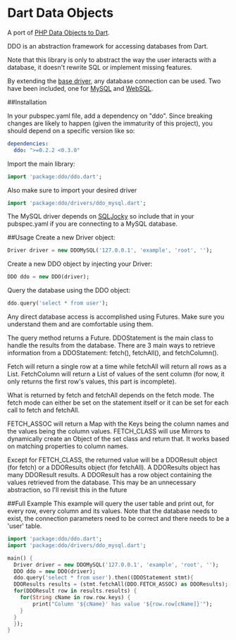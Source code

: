 Dart Data Objects
========

A port of [PHP Data Objects to Dart](http://php.net/pdo).

DDO is an abstraction framework for accessing databases from Dart.

Note that this library is only to abstract the way the user interacts with a database, it doesn't rewrite SQL or implement missing features.

By extending the [base driver](lib/drivers/driver.dart), any database connection can be used. Two have been included, one for [MySQL](lib/drivers/ddo_mysql.dart) and [WebSQL](lib/drivers/ddo_websql.dart).

##Installation

In your pubspec.yaml file, add a dependency on "ddo". Since breaking changes are likely to happen (given the immaturity of this project), you should depend on a specific version like so:
````Yaml
dependencies:
  ddo: ">=0.2.2 <0.3.0"
````

Import the main library:
````Dart
import 'package:ddo/ddo.dart';
````

Also make sure to import your desired driver
````Dart
import 'package:ddo/drivers/ddo_mysql.dart';
````
The MySQL driver depends on [SQLJocky](https://github.com/jamesots/sqljocky) so include that in your pubspec.yaml if you are connecting to a MySQL database.

##Usage
Create a new Driver object:
````Dart
Driver driver = new DDOMySQL('127.0.0.1', 'example', 'root', '');
````

Create a new DDO object by injecting your Driver:
````Dart
DDO ddo = new DDO(driver);
````

Query the database using the DDO object:
````Dart
ddo.query('select * from user');
````

Any direct database access is accomplished using Futures. Make sure you understand them and are comfortable using them.

The query method returns a Future<DDOStatement>. DDOStatement is the main class to handle the results from the database. There are 3 main ways to retrieve information from a DDOStatement: fetch(), fetchAll(), and fetchColumn().

Fetch will return a single row at a time while fetchAll will return all rows as a List. FetchColumn will return a List of values of the sent column (for now, it only returns the first row's values, this part is incomplete). 

What is returned by fetch and fetchAll depends on the fetch mode. The fetch mode can either be set on the statement itself or it can be set for each call to fetch and fetchAll.

FETCH_ASSOC will return a Map with the Keys being the column names and the values being the column values. FETCH_CLASS will use Mirrors to dynamically create an Object of the set class and return that. It works based on matching properties to column names.

Except for FETCH_CLASS, the returned value will be a DDOResult object (for fetch) or a DDOResults object (for fetchAll). A DDOResults object has many DDOResult results. A DDOResult has a row object containing the values retrieved from the database. This may be an unnecessary abstraction, so I'll revisit this in the future

##Full Example
This example will query the user table and print out, for every row, every column and its values. Note that the database needs to exist, the connection parameters need to be correct and there needs to be a 'user' table.

````Dart
import 'package:ddo/ddo.dart';
import 'package:ddo/drivers/ddo_mysql.dart';

main() {
  Driver driver = new DDOMySQL('127.0.0.1', 'example', 'root', '');
  DDO ddo = new DDO(driver);
  ddo.query('select * from user').then((DDOStatement stmt){
  DDOResults results = (stmt.fetchAll(DDO.FETCH_ASSOC) as DDOResults);
  for(DDOResult row in results.results) {
  	for(String cName in row.row.keys) {
  		print("Column '${cName}' has value '${row.row[cName]}'");
  	}
  }
  });
}
````


